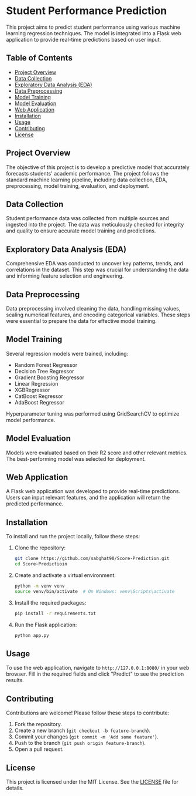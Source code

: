 # Student Performance Prediction

This project aims to predict student performance using various machine learning regression techniques. The model is integrated into a Flask web application to provide real-time predictions based on user input.

## Table of Contents

- [Project Overview](#project-overview)
- [Data Collection](#data-collection)
- [Exploratory Data Analysis (EDA)](#exploratory-data-analysis-eda)
- [Data Preprocessing](#data-preprocessing)
- [Model Training](#model-training)
- [Model Evaluation](#model-evaluation)
- [Web Application](#web-application)
- [Installation](#installation)
- [Usage](#usage)
- [Contributing](#contributing)
- [License](#license)

## Project Overview

The objective of this project is to develop a predictive model that accurately forecasts students' academic performance. The project follows the standard machine learning pipeline, including data collection, EDA, preprocessing, model training, evaluation, and deployment.

## Data Collection

Student performance data was collected from multiple sources and ingested into the project. The data was meticulously checked for integrity and quality to ensure accurate model training and predictions.

## Exploratory Data Analysis (EDA)

Comprehensive EDA was conducted to uncover key patterns, trends, and correlations in the dataset. This step was crucial for understanding the data and informing feature selection and engineering.

## Data Preprocessing

Data preprocessing involved cleaning the data, handling missing values, scaling numerical features, and encoding categorical variables. These steps were essential to prepare the data for effective model training.

## Model Training

Several regression models were trained, including:

- Random Forest Regressor
- Decision Tree Regressor
- Gradient Boosting Regressor
- Linear Regression
- XGBRegressor
- CatBoost Regressor
- AdaBoost Regressor

Hyperparameter tuning was performed using GridSearchCV to optimize model performance.

## Model Evaluation

Models were evaluated based on their R2 score and other relevant metrics. The best-performing model was selected for deployment.

## Web Application

A Flask web application was developed to provide real-time predictions. Users can input relevant features, and the application will return the predicted performance.

## Installation

To install and run the project locally, follow these steps:

1. Clone the repository:
    ```bash
    git clone https://github.com/sabghat90/Score-Prediction.git
    cd Score-Predictioin
    ```

2. Create and activate a virtual environment:
    ```bash
    python -m venv venv
    source venv/bin/activate  # On Windows: venv\Scripts\activate
    ```

3. Install the required packages:
    ```bash
    pip install -r requirements.txt
    ```

4. Run the Flask application:
    ```bash
    python app.py
    ```

## Usage

To use the web application, navigate to `http://127.0.0.1:8080/` in your web browser. Fill in the required fields and click "Predict" to see the prediction results.

## Contributing

Contributions are welcome! Please follow these steps to contribute:

1. Fork the repository.
2. Create a new branch (`git checkout -b feature-branch`).
3. Commit your changes (`git commit -m 'Add some feature'`).
4. Push to the branch (`git push origin feature-branch`).
5. Open a pull request.

## License

This project is licensed under the MIT License. See the [LICENSE](LICENSE) file for details.
